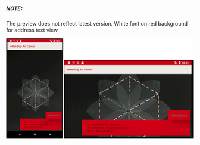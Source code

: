 
# <h5>NOTE:</h5>The preview does not reflect latest version. White font on red background for address text view
![preview](images/HDAC_card_Constraint_Layout.jpg)
